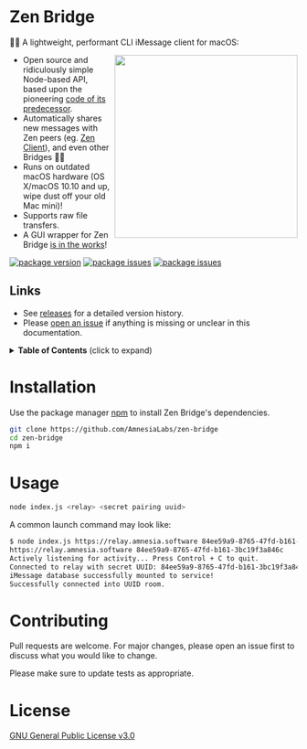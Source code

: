 # Zen Bridge 

📣💬 A lightweight, performant CLI iMessage client for macOS:

<img align="right" src="https://i.imgur.com/iRVaeY5.gif" height="320">

- Open source and ridiculously simple Node-based API, based upon the pioneering [code of its predecessor](https://github.com/wtfaremyinitials/osa-imessage).
- Automatically shares new messages with Zen peers (eg. [Zen Client](https://github.com/AmnesiaLabs/zen-client)), and even other Bridges 🤷‍♂️
- Runs on outdated macOS hardware (OS X/macOS 10.10 and up, wipe dust off your old Mac mini)!
- Supports raw file transfers.
- A GUI wrapper for Zen Bridge [is in the works](https://github.com/AmnesiaLabs/zen-bridge-ui)!

[![package version](https://img.shields.io/github/package-json/v/AmnesiaLabs/zen-bridge?color=g&label=version)](https://github.com/AmnesiaLabs/zen-bridge)
[![package issues](https://img.shields.io/github/issues-raw/AmnesiaLabs/zen-bridge)](https://github.com/AmnesiaLabs/zen-bridge)
[![package issues](https://img.shields.io/github/issues-closed/AmnesiaLabs/zen-bridge)](https://github.com/AmnesiaLabs/zen-bridge)


## Links

- See [releases](https://github.com/AmnesiaLabs/zen-bridge/releases) for a detailed version history.
- Please [open an issue](https://github.com/AmnesiaLabs/zen-bridge/issues/new) if anything is missing or unclear in this
  documentation.

<details>
  <summary><strong>Table of Contents</strong> (click to expand)</summary>

<!-- toc -->

- [Installation](#installation)
- [Usage](#usage)
- [Contributing](#contributing)
- [License](#license)


<!-- tocstop -->

</details>

# Installation

Use the package manager [npm](https://npmjs.com) to install Zen Bridge's dependencies.
```bash
git clone https://github.com/AmnesiaLabs/zen-bridge
cd zen-bridge
npm i
```

# Usage

```bash
node index.js <relay> <secret pairing uuid>
```

A common launch command may look like:

```bash
$ node index.js https://relay.amnesia.software 84ee59a9-8765-47fd-b161-3bc19f3a846c
https://relay.amnesia.software 84ee59a9-8765-47fd-b161-3bc19f3a846c
Actively listening for activity... Press Control + C to quit.
Connected to relay with secret UUID: 84ee59a9-8765-47fd-b161-3bc19f3a846c
iMessage database successfully mounted to service!
Successfully connected into UUID room.
```

# Contributing
Pull requests are welcome. For major changes, please open an issue first to discuss what you would like to change.

Please make sure to update tests as appropriate.

# License
[GNU General Public License v3.0](https://github.com/AmnesiaLabs/zen-bridge/blob/master/LICENSE.md)

